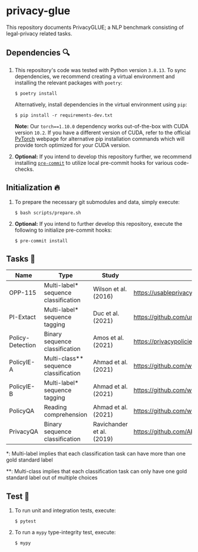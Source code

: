 # privacy-glue

This repository documents PrivacyGLUE; a NLP benchmark consisting of legal-privacy related tasks.

## Dependencies :mag:

1. This repository's code was tested with Python version `3.8.13`. To sync dependencies, we recommend creating a virtual environment and installing the relevant packages with `poetry`:

    ```
    $ poetry install
    ```

    Alternatively, install dependencies in the virtual environment using `pip`:
    ```
    $ pip install -r requirements-dev.txt
    ```

    **Note:** Our `torch==1.10.0` dependency works out-of-the-box with CUDA version `10.2`. If you have a different version of CUDA, refer to the official [PyTorch](https://pytorch.org/get-started/locally/) webpage for alternative pip installation commands which will provide torch optimized for your CUDA version.

2. **Optional:** If you intend to develop this repository further, we recommend installing [`pre-commit`](https://github.com/pre-commit/pre-commit) to utilize local pre-commit hooks for various code-checks.

## Initialization :fire:

1. To prepare the necessary git submodules and data, simply execute:

    ```
    $ bash scripts/prepare.sh
    ```

2. **Optional:** If you intend to further develop this repository, execute the following to initialize pre-commit hooks:

    ```
    $ pre-commit install
    ```

## Tasks :runner:

| Name             | Type                                   | Study                     | Source                                                  |
|------------------|----------------------------------------|---------------------------|---------------------------------------------------------|
| OPP-115          | Multi-label\* sequence classification  | Wilson et al. (2016)      | https://usableprivacy.org/data                          |
| PI-Extact        | Multi-label\* sequence tagging         | Duc et al. (2021)         | https://github.com/um-rtcl/piextract_dataset            |
| Policy-Detection | Binary sequence classification         | Amos et al. (2021)        | https://privacypolicies.cs.princeton.edu/               |
| PolicyIE-A       | Multi-class\** sequence classification | Ahmad et al. (2021)       | https://github.com/wasiahmad/PolicyIE                   |
| PolicyIE-B       | Multi-label\* sequence tagging         | Ahmad et al. (2021)       | https://github.com/wasiahmad/PolicyIE                   |
| PolicyQA         | Reading comprehension                  | Ahmad et al. (2021)       | https://github.com/wasiahmad/PolicyQA                   |
| PrivacyQA        | Binary sequence classification         | Ravichander et al. (2019) | https://github.com/AbhilashaRavichander/PrivacyQA_EMNLP |

\*: Multi-label implies that each classification task can have more than one gold standard label

\*\*: Multi-class implies that each classification task can only have one gold standard label out of multiple choices


## Test :microscope:

1. To run unit and integration tests, execute:

    ```
    $ pytest
    ```

2. To run a `mypy` type-integrity test, execute:

    ```
    $ mypy
    ```
